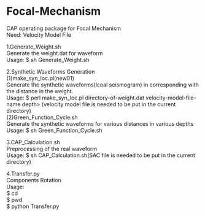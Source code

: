 # Focal-Mechanism

CAP operating package for Focal Mechanism  
Need: Velocity Model File

1.Generate_Weight.sh  
Generate the weight.dat for waveform  
Usage: $ sh Generate_Weight.sh

2.Synthetic Waveforms Generation  
  (1)make_syn_loc.pl(new01)  
  Generate the synthetic waveforms(lcoal seismogram) in corresponding with the distance in the weight.  
  Usage: $ perl make_syn_loc.pl directory-of-weight.dat velocity-model-file-name depth> 
    (velocity model file is needed to be put in the current directory)  
  (2)Green_Function_Cycle.sh  
  Generate the synthetic waveforms for various distances in various depths  
  Usage: $ sh Green_Function_Cycle.sh  

3.CAP_Calculation.sh  
Preprocessing of the real waveform  
Usage: $ sh CAP_Calculation.sh(SAC file is needed to be put in the current directory)  

4.Transfer.py  
Components Rotation  
Usage:   
$ cd <current directory of SAC file>  
$ pwd  
$ python Transfer.py <directory of pwd>  
